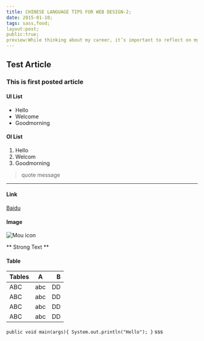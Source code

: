 ```yaml
---
title: CHINESE LANGUAGE TIPS FOR WEB DESIGN-2;
date: 2015-01-10;
tags: sass,food;
layout:post;
public:true;
preview:While thinking about my career, it’s important to reflect on my current skills and interests to gain visibility into where I want to go.;
---
```


## Test Article
### This is first posted article

#### Ul List
* Hello
* Welcome
* Goodmorning

#### Ol List
1. Hello
2. Welcom
3. Goodmorning

> quote message

***

#### Link
[Baidu](http://wwww.baidu.com)

#### Image
![Mou icon](http://mouapp.com/Mou_128.png)

** Strong Text **

#### Table
| Tables  | A  | B |
|---------|:--:|--:|
| ABC     | abc| DD|
| ABC     | abc| DD|
| ABC     | abc| DD|
| ABC     | abc| DD|

`public void main(args){
	System.out.println("Hello");
 }`
sss